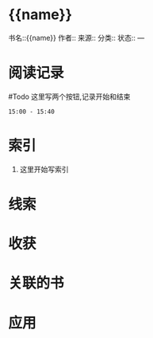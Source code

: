 # {{name}}
书名::{{name}}
作者::
来源::
分类::
状态::
—
# 阅读记录
#Todo
这里写两个按钮,记录开始和结束
```timediff
15:00 - 15:40
```
# 索引
1. 这里开始写索引

# 线索

# 收获

# 关联的书

# 应用